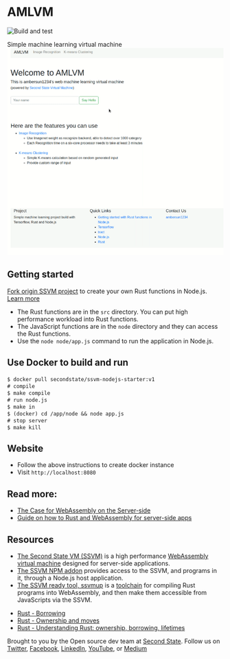 # AMLVM
![Build and test](https://github.com/second-state/ssvm-nodejs-starter/workflows/Build%20and%20test/badge.svg)

Simple machine learning virtual machine
![](./AMLVM.gif)

## Getting started
[Fork origin SSVM project](https://github.com/second-state/ssvm-nodejs-starter/fork) to create your own Rust functions in Node.js. [Learn more](https://www.secondstate.io/articles/getting-started-rust-nodejs-vscode/)

* The Rust functions are in the `src` directory. You can put high performance workload into Rust functions.
* The JavaScript functions are in the `node` directory and they can access the Rust functions.
* Use the `node node/app.js` command to run the application in Node.js.

## Use Docker to build and run

```
$ docker pull secondstate/ssvm-nodejs-starter:v1
# compile
$ make compile
# run node.js
$ make in
$ (docker) cd /app/node && node app.js
# stop server
$ make kill
```

## Website
+ Follow the above instructions to create docker instance
+ Visit `http://localhost:8080`

## Read more:
* [The Case for WebAssembly on the Server-side](https://www.secondstate.io/articles/why-webassembly-server/)
* [Guide on how to Rust and WebAssembly for server-side apps](https://www.secondstate.io/articles/getting-started-with-rust-function/)

## Resources
* [The Second State VM (SSVM)](https://github.com/second-state/ssvm) is a high performance [WebAssembly virtual machine](https://www.secondstate.io/ssvm/) designed for server-side applications.
* [The SSVM NPM addon](https://github.com/second-state/ssvm-napi) provides access to the SSVM, and programs in it, through a Node.js host application.
* [The SSVM ready tool, ssvmup](https://github.com/second-state/ssvmup) is a [toolchain](https://www.secondstate.io/articles/ssvmup/) for compiling Rust programs into WebAssembly, and then make them accessible from JavaScripts via the SSVM.
+ [Rust - Borrowing](https://askeing.github.io/rust-book/references-and-borrowing.html)
+ [Rust - Ownership and moves](https://doc.rust-lang.org/rust-by-example/scope/move.html#ownership-and-moves)
+ [Rust - Understanding Rust: ownership, borrowing, lifetimes
](https://medium.com/@bugaevc/understanding-rust-ownership-borrowing-lifetimes-ff9ee9f79a9c)

Brought to you by the Open source dev team at [Second State](https://www.secondstate.io/). Follow us on [Twitter](https://twitter.com/secondstateinc), [Facebook](https://www.facebook.com/SecondState.io/), [LinkedIn](https://www.linkedin.com/company/second-state/), [YouTube](https://www.youtube.com/channel/UCePMT5duHcIbJlwJRSOPDMQ), or [Medium](https://medium.com/wasm)
